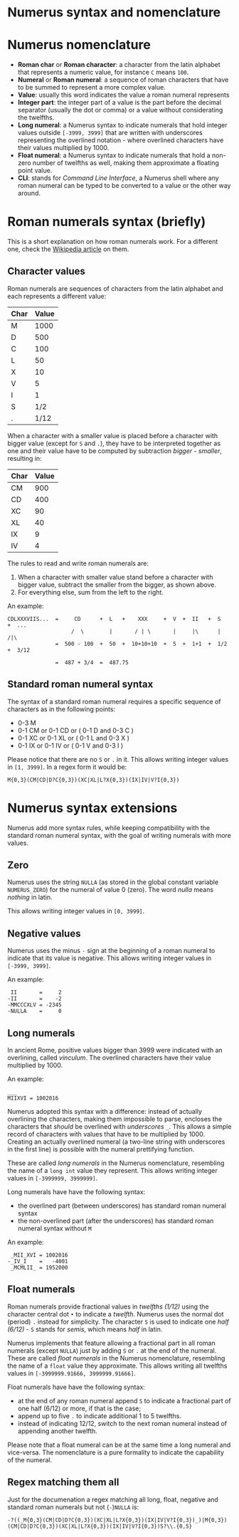 # Numerus syntax and nomenclature #

Numerus nomenclature
===============================================================================

- **Roman char** or 
  **Roman character**:
      a character from the latin alphabet that represents a numeric value, for 
      instance `C` means `100`.
- **Numeral** or
  **Roman numeral**:
      a sequence of roman characters that have to be summed to represent a more
      complex value.
- **Value**:
      usually this word indicates the value a roman numeral represents
- **Integer part**:
      the integer part of a value is the part before the decimal separator 
      (usually the dot or comma) or a value without considerating the twelfths.
- **Long numeral**:
      a Numerus syntax to indicate numerals that hold integer values outside 
      `[-3999, 3999]` that are written with underscores representing the 
      overlined notation - where overlined characters have their values 
      multiplied by 1000.
- **Float numeral**:
      a Numerus syntax to indicate numerals that hold a non-zero number of 
      twelfths as well, making them approximate a floating point value.
- **CLI**:
    stands for _Command Line Interface_, a Numerus shell where any roman 
    numeral can be typed to be converted to a value or the other way around.


Roman numerals syntax (briefly)
===============================================================================

This is a short explanation on how roman numerals work. For a different
one, check the 
[Wikipedia article](https://en.wikipedia.org/wiki/Roman_numerals) on them.


Character values
----------------------------------------

Roman numerals are sequences of characters from the latin alphabet and each
represents a different value:

| Char | Value |
|------|-------|
|   M  |  1000 |
|   D  |   500 |
|   C  |   100 |
|   L  |    50 |
|   X  |    10 |
|   V  |     5 |
|   I  |     1 |
|   S  |   1/2 |
|   .  |  1/12 |

When a character with a smaller value is placed before a character with
bigger value (except for `S` and `.`), they have to be interpreted together 
as one and their value have to be computed by subtraction _bigger - smaller_,
resulting in:

| Char | Value |
|------|-------|
|  CM  |   900 |
|  CD  |   400 |
|  XC  |    90 |
|  XL  |    40 |
|  IX  |     9 |
|  IV  |     4 |

The rules to read and write roman numerals are:

1. When a character with smaller value stand before a character with bigger
   value, subtract the smaller from the bigger, as shown above.
2. For everything else, sum from the left to the right.

An example:

```
CDLXXXVIIS...  =     CD      +  L   +    XXX     +  V  +  II   +  S   +  ...
                    /  \        |       / | \       |     |\      |      /|\
               =  500 - 100  +  50  +  10+10+10  +  5  +  1+1  +  1/2 +  3/12
               
               =  487 + 3/4  =  487.75
```


Standard roman numeral syntax
----------------------------------------

The syntax of a standard roman numeral requires a specific sequence of 
characters as in the following points:

- 0-3 M
- 0-1 CM or 0-1 CD or ( 0-1 D and 0-3 C )
- 0-1 XC or 0-1 XL or ( 0-1 L and 0-3 X )
- 0-1 IX or 0-1 IV or ( 0-1 V and 0-3 I )

Please notice that there are no `S` or `.` in it. This allows writing integer 
values in `[1, 3999]`. In a regex form it would be:

```
M{0,3}(CM|CD|D?C{0,3})(XC|XL|L?X{0,3})(IX|IV|V?I{0,3})
```



Numerus syntax extensions
===============================================================================

Numerus add more syntax rules, while keeping compatibility with the standard
roman numeral syntax, with the goal of writing numerals with more values.


Zero
----------------------------------------

Numerus uses the string `NULLA` (as stored in the global constant variable 
`NUMERUS_ZERO`) for the numeral of value 0 (zero). The word _nulla_ means 
_nothing_ in latin.

This allows writing integer values in `[0, 3999]`.


Negative values
----------------------------------------

Numerus uses the minus `-` sign at the beginning of a roman numeral to indicate
that its value is negative. This allows writing integer values in
`[-3999, 3999]`.

An example:

```
 II       =     2
-II       =    -2
-MMCCCXLV = -2345
-NULLA    =     0

```


Long numerals
----------------------------------------

In ancient Rome, positive values bigger than 3999 were indicated with an 
overlining, called _vinculum_. The overlined characters have their value 
multiplied by 1000.

An example:

```
___
MIIXVI = 1002016
```

Numerus adopted this syntax with a difference: instead of actually overlining
the characters, making them impossible to parse, encloses the characters that
_should_ be overlined with _underscores_ `_`. This allows a simple record of
characters with values that have to be multiplied by 1000. Creating an actually
overlined numeral (a two-line string with underscores in the first line) is
possible with the numeral prettifying function.

These are called _long numerals_ in the Numerus nomenclature, resembling the
name of a `long int` value they represent. This allows writing integer values in
`[-3999999, 3999999]`.

Long numerals have have the following syntax:

- the overlined part (between underscores) has standard roman numeral syntax 
- the non-overlined part (after the underscores) has standard roman numeral 
  syntax without `M`

An example:

```
 _MII_XVI = 1002016
-_IV_I    =   -4001
 _MCMLII_ = 1952000
```

Float numerals
----------------------------------------

Roman numerals provide fractional values in _twelfths (1/12)_ using the 
character central dot `•` to indicate a _twelfth_. Numerus uses the normal dot 
(period) `.` instead for simplicity. The character `S` is used to indicate one 
_half (6/12)_ - `S` stands for _semis_, which means _half_ in latin.

Numerus implements that feature allowing a fractional part in all roman numerals
(except `NULLA`) just by adding `S` or `.` at the end of the numeral.  These are
called _float numerals_ in the Numerus nomenclature, resembling the name of a
`float` value they approximate. This allows writing all twelfths values in
`[-3999999.91666, 3999999.91666]`.

Float numerals have have the following syntax:

- at the end of any roman numeral append `S` to indicate a fractional part of
  one half (6/12) or more, if that is the case;
- append up to five `.` to indicate additional 1 to 5 twelfths.
- instead of indicating 12/12, switch to the next roman numeral instead of
  appending another twelfth.

Please note that a float numeral can be at the same time a long numeral and
vice-versa. The nomenclature is a pure formality to indicate the capability of
the numeral.


Regex matching them all
---------------------------------------

Just for the documenation a regex matching all long, float, negative and 
standard roman numerals but not (`-`)`NULLA` is:

```
-?((_M{0,3}(CM|CD|D?C{0,3})(XC|XL|L?X{0,3})(IX|IV|V?I{0,3})_)|M{0,3})(CM|CD|D?C{0,3})(XC|XL|L?X{0,3})(IX|IV|V?I{0,3})S?\\.{0,5}
```

